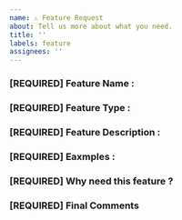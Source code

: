 ```yaml
---
name: ⚠️ Feature Request
about: Tell us more about what you need. 
title: ''
labels: feature
assignees: ''
---
```


<!-- DO NOT DELETE 
validate_template=true
template_path=.github/ISSUE_TEMPLATE/feature_request.md
-->


### [REQUIRED] Feature Name : 




### [REQUIRED] Feature Type : 
<!-- Backend ?, Frontend ? -->



### [REQUIRED] Feature Description : 



### [REQUIRED] Eaxmples : 




### [REQUIRED] Why need this feature ? 





### [REQUIRED] Final Comments
